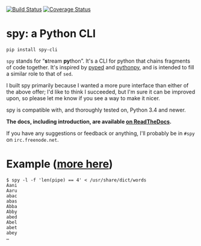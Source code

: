 [![Build Status](https://travis-ci.org/edk0/spy.svg?branch=master)](https://travis-ci.org/edk0/spy)
[![Coverage Status](https://img.shields.io/coveralls/edk0/spy.svg)](https://coveralls.io/r/edk0/spy?branch=master)

# spy: a Python CLI

```
pip install spy-cli
```

`spy` stands for “<b>s</b>tream <b>py</b>thon”. It's a CLI for python that
chains fragments of code together. It's inspired by
[pyped](https://github.com/ksamuel/Pyped) and
[pythonpy](https://github.com/Russell91/pythonpy), and is intended to fill a
similar role to that of `sed`.

I built spy primarily because I wanted a more pure interface than either of the
above offer; I'd like to think I succeeded, but I'm sure it can be improved
upon, so please let me know if you see a way to make it nicer.

spy is compatible with, and thoroughly tested on, Python 3.4 and newer.

**The docs, including introduction, are available
[on ReadTheDocs](https://spy.readthedocs.org/en/stable/).**

If you have any suggestions or feedback or anything, I'll probably be in `#spy`
on `irc.freenode.net`.

# Example ([more here](https://spy.readthedocs.org/en/stable/examples.html))

```console
$ spy -l -f 'len(pipe) == 4' < /usr/share/dict/words
Aani
Aaru
abac
abas
Abba
Abby
abed
Abel
abet
abey
…
```
